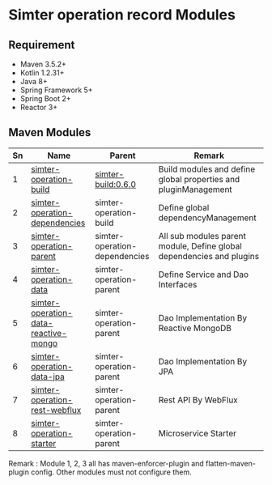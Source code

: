 # Simter operation record Modules

## Requirement

- Maven 3.5.2+
- Kotlin 1.2.31+
- Java 8+
- Spring Framework 5+
- Spring Boot 2+
- Reactor 3+

## Maven Modules

Sn | Name                                   | Parent                        | Remark
---|----------------------------------------|-------------------------------|--------
1  | [simter-operation-build]               | [simter-build:0.6.0]          | Build modules and define global properties and pluginManagement
2  | [simter-operation-dependencies]        | simter-operation-build        | Define global dependencyManagement
3  | [simter-operation-parent]              | simter-operation-dependencies | All sub modules parent module, Define global dependencies and plugins
4  | [simter-operation-data]                | simter-operation-parent       | Define Service and Dao Interfaces
5  | [simter-operation-data-reactive-mongo] | simter-operation-parent       | Dao Implementation By Reactive MongoDB
6  | [simter-operation-data-jpa]            | simter-operation-parent       | Dao Implementation By JPA
7  | [simter-operation-rest-webflux]        | simter-operation-parent       | Rest API By WebFlux
8  | [simter-operation-starter]             | simter-operation-parent       | Microservice Starter


Remark : Module 1, 2, 3 all has maven-enforcer-plugin and flatten-maven-plugin config. Other modules must not configure them.


[simter-build:0.6.0]: https://github.com/simter/simter-build/tree/0.6.0
[simter-operation-build]: https://github.com/simter/simter-operation
[simter-operation-dependencies]: https://github.com/simter/simter-operation/tree/master/simter-operation-dependencies
[simter-operation-parent]: https://github.com/simter/simter-operation/tree/master/simter-operation-parent
[simter-operation-data]: https://github.com/simter/simter-operation/tree/master/simter-operation-data
[simter-operation-data-jpa]: https://github.com/simter/simter-operation/tree/master/simter-operation-data-jpa
[simter-operation-data-reactive-mongo]: https://github.com/simter/simter-operation/tree/master/simter-operation-data-reactive-mongo
[simter-operation-rest-webflux]: https://github.com/simter/simter-operation/tree/master/simter-operation-rest-webflux
[simter-operation-starter]: https://github.com/simter/simter-operation/tree/master/simter-operation-starter